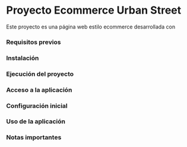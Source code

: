 # Proyecto Ecommerce Urban Street

Este proyecto es una página web estilo ecommerce desarrollada con

### Requisitos previos

### Instalación

### Ejecución del proyecto

### Acceso a la aplicación

### Configuración inicial

### Uso de la aplicación

### Notas importantes
